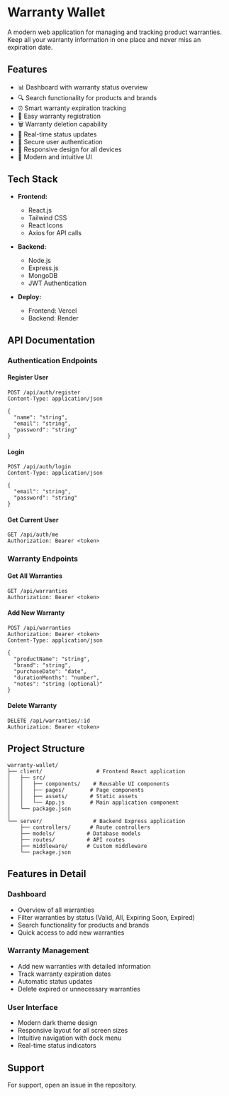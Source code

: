 # Warranty Wallet

A modern web application for managing and tracking product warranties. Keep all your warranty information in one place and never miss an expiration date.

## Features

- 📊 Dashboard with warranty status overview
- 🔍 Search functionality for products and brands
- ⏰ Smart warranty expiration tracking
- 📝 Easy warranty registration
- 🗑️ Warranty deletion capability
- 🔄 Real-time status updates
- 🔐 Secure user authentication
- 📱 Responsive design for all devices
- 🎨 Modern and intuitive UI

## Tech Stack

- **Frontend:**
  - React.js
  - Tailwind CSS
  - React Icons
  - Axios for API calls

- **Backend:**
  - Node.js
  - Express.js
  - MongoDB
  - JWT Authentication
 
- **Deploy:**
  - Frontend: Vercel
  - Backend: Render

## API Documentation

### Authentication Endpoints

#### Register User
```http
POST /api/auth/register
Content-Type: application/json

{
  "name": "string",
  "email": "string",
  "password": "string"
}
```

#### Login
```http
POST /api/auth/login
Content-Type: application/json

{
  "email": "string",
  "password": "string"
}
```

#### Get Current User
```http
GET /api/auth/me
Authorization: Bearer <token>
```

### Warranty Endpoints

#### Get All Warranties
```http
GET /api/warranties
Authorization: Bearer <token>
```

#### Add New Warranty
```http
POST /api/warranties
Authorization: Bearer <token>
Content-Type: application/json

{
  "productName": "string",
  "brand": "string",
  "purchaseDate": "date",
  "durationMonths": "number",
  "notes": "string (optional)"
}
```

#### Delete Warranty
```http
DELETE /api/warranties/:id
Authorization: Bearer <token>
```

## Project Structure

```
warranty-wallet/
├── client/                 # Frontend React application
│   ├── src/
│   │   ├── components/    # Reusable UI components
│   │   ├── pages/        # Page components
│   │   ├── assets/       # Static assets
│   │   └── App.js        # Main application component
│   └── package.json
│
└── server/                # Backend Express application
    ├── controllers/      # Route controllers
    ├── models/          # Database models
    ├── routes/          # API routes
    ├── middleware/      # Custom middleware
    └── package.json
```

## Features in Detail

### Dashboard
- Overview of all warranties
- Filter warranties by status (Valid, All, Expiring Soon, Expired)
- Search functionality for products and brands
- Quick access to add new warranties

### Warranty Management
- Add new warranties with detailed information
- Track warranty expiration dates
- Automatic status updates
- Delete expired or unnecessary warranties

### User Interface
- Modern dark theme design
- Responsive layout for all screen sizes
- Intuitive navigation with dock menu
- Real-time status indicators

## Support

For support, open an issue in the repository.
